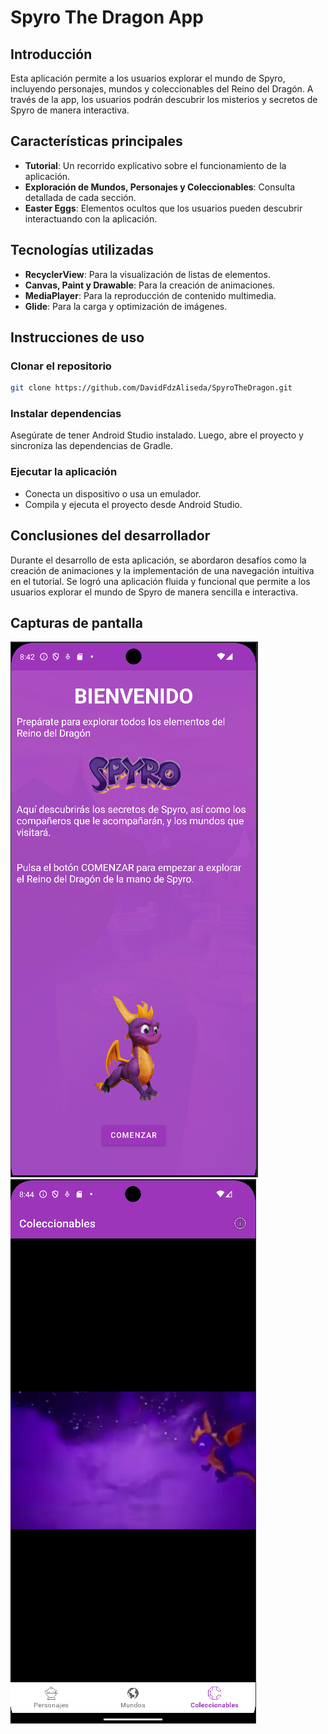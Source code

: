 # Spyro The Dragon App

## Introducción
Esta aplicación permite a los usuarios explorar el mundo de Spyro, incluyendo personajes, mundos y coleccionables del Reino del Dragón. A través de la app, los usuarios podrán descubrir los misterios y secretos de Spyro de manera interactiva.

## Características principales
- **Tutorial**: Un recorrido explicativo sobre el funcionamiento de la aplicación.
- **Exploración de Mundos, Personajes y Coleccionables**: Consulta detallada de cada sección.
- **Easter Eggs**: Elementos ocultos que los usuarios pueden descubrir interactuando con la aplicación.

## Tecnologías utilizadas
- **RecyclerView**: Para la visualización de listas de elementos.
- **Canvas, Paint y Drawable**: Para la creación de animaciones.
- **MediaPlayer**: Para la reproducción de contenido multimedia.
- **Glide**: Para la carga y optimización de imágenes.

## Instrucciones de uso
### Clonar el repositorio
```bash
git clone https://github.com/DavidFdzAliseda/SpyroTheDragon.git
```

### Instalar dependencias
Asegúrate de tener Android Studio instalado. Luego, abre el proyecto y sincroniza las dependencias de Gradle.

### Ejecutar la aplicación
- Conecta un dispositivo o usa un emulador.
- Compila y ejecuta el proyecto desde Android Studio.

## Conclusiones del desarrollador
Durante el desarrollo de esta aplicación, se abordaron desafíos como la creación de animaciones y la implementación de una navegación intuitiva en el tutorial. Se logró una aplicación fluida y funcional que permite a los usuarios explorar el mundo de Spyro de manera sencilla e interactiva.

## Capturas de pantalla
![Pantalla de bienvenida](https://github.com/DavidFdzAliseda/SpyroTheDragon/blob/master/app/src/main/res/drawable/captura_bienvenida.png)
![Easter-Egg](https://github.com/DavidFdzAliseda/SpyroTheDragon/blob/master/app/src/main/res/drawable/captura_easteregg.png)

